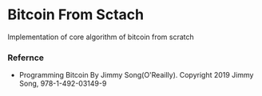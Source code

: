 # Bitcoin From Sctach

Implementation of core algorithm of bitcoin from scratch



### Refernce

- Programming Bitcoin By Jimmy Song(O'Reailly). Copyright 2019 Jimmy Song, 978-1-492-03149-9

